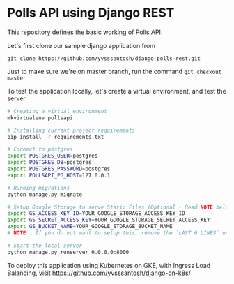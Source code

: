 # Polls API using Django REST
This repository defines the basic working of Polls API.

Let's first clone our sample django application from

```
git clone https://github.com/yvsssantosh/django-polls-rest.git
```

Just to make sure we're on master branch, run the command `git checkout master`

To test the application locally, let's create a virtual environment, and test the server
```sh
# Creating a virtual environment
mkvirtualenv pollsapi

# Installing current project requirements
pip install -r requirements.txt

# Connect to postgres
export POSTGRES_USER=postgres
export POSTGRES_DB=postgres
export POSTGRES_PASSWORD=postgres
export POLLSAPI_PG_HOST=127.0.0.1

# Running migrations
python manage.py migrate

# Setup Google Storage to serve Static Files (Optional - Read NOTE below to avoid this)
export GS_ACCESS_KEY_ID=YOUR_GOOGLE_STORAGE_ACCESS_KEY_ID
export GS_SECRET_ACCESS_KEY=YOUR_GOOGLE_STORAGE_SECRET_ACCESS_KEY
export GS_BUCKET_NAME=YOUR_GOOGLE_STORAGE_BUCKET_NAME
# NOTE : If you do not want to setup this, remove the `LAST 6 LINES` under STATIC_FILES_SETTINGS in pollsapi/settings.py & set DEBUG = True in settings.py file

# Start the local server
python manage.py runserver 0.0.0.0:8000
```

To deploy this application using Kubernetes on GKE, with Ingress Load Balancing, visit https://github.com/yvsssantosh/django-on-k8s/